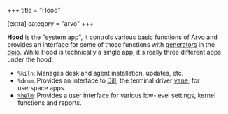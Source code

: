 +++
title = "Hood"

[extra]
category = "arvo"
+++

**Hood** is the "system app", it controls various basic functions of Arvo and
provides an interface for some of those functions with
[generators](/reference/glossary/generator) in the
[dojo](/reference/glossary/dojo). While Hood is technically a single app, it's really three different apps under the hood:

- `%kiln`: Manages desk and agent installation, updates, etc.
- `%drum`: Provides an interface to [Dill](/reference/glossary/dill), the
  terminal driver [vane](/reference/glossary/vane), for userspace apps.
- [`%helm`](/reference/glossary/helm): Provides a user interface for various
  low-level settings, kernel functions and reports.
